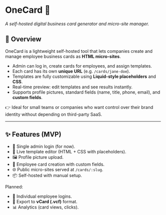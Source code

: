 # OneCard 🪪

_A self-hosted digital business card generator and micro-site manager._

## 🚀 Overview

OneCard is a lightweight self-hosted tool that lets companies create and manage employee business cards as **HTML micro-sites**.

- Admin can log in, create cards for employees, and assign templates.
- Each card has its own **unique URL** (e.g. `/cards/jane-doe`).
- Templates are fully customizable using **Liquid-style placeholders** and **CSS**.
- Real-time preview: edit templates and see results instantly.
- Supports profile pictures, standard fields (name, title, phone, email), and **custom fields**.

👉 Ideal for small teams or companies who want control over their brand identity without depending on third-party SaaS.

---

## ✨ Features (MVP)

- 🔐 Single admin login (for now).
- 🎨 Live template editor (HTML + CSS with placeholders).
- 🖼️ Profile picture upload.
- 📇 Employee card creation with custom fields.
- 🌐 Public micro-sites served at `/cards/:slug`.
- 📦 Self-hosted with manual setup.

Planned:

- 👥 Individual employee logins.
- 📱 Export to **vCard (.vcf)** format.
- 📊 Analytics (card views, clicks).
